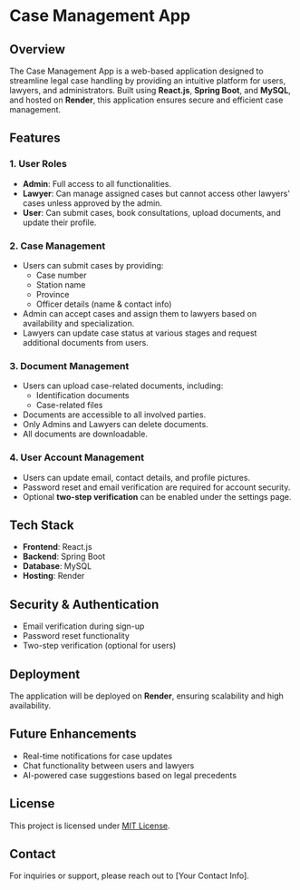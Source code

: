 # Case Management App

## Overview
The Case Management App is a web-based application designed to streamline legal case handling by providing an intuitive platform for users, lawyers, and administrators. Built using **React.js**, **Spring Boot**, and **MySQL**, and hosted on **Render**, this application ensures secure and efficient case management.

## Features
### 1. User Roles
- **Admin**: Full access to all functionalities.
- **Lawyer**: Can manage assigned cases but cannot access other lawyers' cases unless approved by the admin.
- **User**: Can submit cases, book consultations, upload documents, and update their profile.

### 2. Case Management
- Users can submit cases by providing:
  - Case number
  - Station name
  - Province
  - Officer details (name & contact info)
- Admin can accept cases and assign them to lawyers based on availability and specialization.
- Lawyers can update case status at various stages and request additional documents from users.

### 3. Document Management
- Users can upload case-related documents, including:
  - Identification documents
  - Case-related files
- Documents are accessible to all involved parties.
- Only Admins and Lawyers can delete documents.
- All documents are downloadable.

### 4. User Account Management
- Users can update email, contact details, and profile pictures.
- Password reset and email verification are required for account security.
- Optional **two-step verification** can be enabled under the settings page.

## Tech Stack
- **Frontend**: React.js
- **Backend**: Spring Boot
- **Database**: MySQL
- **Hosting**: Render

## Security & Authentication
- Email verification during sign-up
- Password reset functionality
- Two-step verification (optional for users)

## Deployment
The application will be deployed on **Render**, ensuring scalability and high availability.

## Future Enhancements
- Real-time notifications for case updates
- Chat functionality between users and lawyers
- AI-powered case suggestions based on legal precedents

## License
This project is licensed under [MIT License](LICENSE).

## Contact
For inquiries or support, please reach out to [Your Contact Info].

